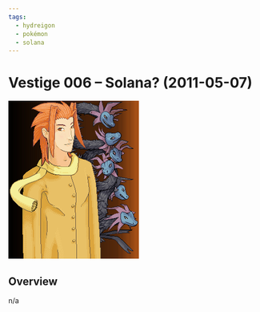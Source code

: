 ```yaml
---
tags:
  - hydreigon
  - pokémon
  - solana
---
```


# Vestige 006 – Solana? (2011-05-07)

<img src="assets/2011-05-07_oldimage-006.png">

## Overview

n/a
